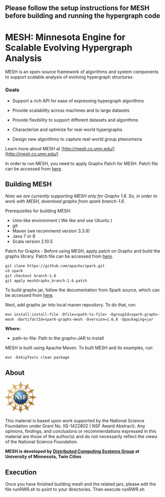 ## Please follow the setup instructions for MESH before building and running the hypergraph code

# MESH: Minnesota Engine for Scalable Evolving Hypergraph Analysis

MESH is an open-source framework of algorithms and system components to support scalable analysis of evolving hypergraph structures. 


### Goals

* Support a rich API for ease of expressing hypergraph algorithms

* Provide scalability across machines and to large datasets

* Provide flexibility to support different datasets and algorithms

* Characterize and optimize for real-world hypergraphs

* Design new algorithms to capture real-world group phenomena


Learn more about MESH at [http://mesh.cs.umn.edu/](http://mesh.cs.umn.edu/)

In order to run MESH, you need to apply Graphx Patch for MESH. Patch file can be accessed from [here](Graphx-Patch/meshGraphx_branch-1.6).

## Building MESH
*Note we are currently supporting MESH only for Graphx 1.6. So, in order to work with MESH, download graphx from spark branch-1.6.*

Prerequisites for building MESH:

* Unix-like environment ( We like and use Ubuntu )
* git
* Maven (we recommend version 3.3.9)
* Java 7 or 8
* Scala version 2.10.5


Patch for Graphx - Before using MESH, apply patch on Graphx and build the graphx library. Patch file can be accessed from [here](Graphx-Patch/meshGraphx_branch-1.6.patch).

```
git clone https://github.com/apache/spark.git
cd spark
git checkout branch-1.6
git apply meshGraphx_branch-1.6.patch
```
To build graphx jar, follow the documentation from Spark source, which can be accessed from [here](http://spark.apache.org/docs/1.6.0/building-spark.html). 

Next, add graphx jar into local maven repository. To do that, run:
```
mvn install:install-file -Dfile=<path-to-file> -DgroupId=spark-graphx-mesh -DartifactId=spark-graphx-mesh -Dversion=1.6.0 -Dpackaging=jar
```
**Where:**

* path-to-file: Path to the graphx-JAR to install

MESH is built using Apache Maven. To built MESH and its examples, run:
```
mvn -DskipTests clean package
```
## About
![](img/nsf_100x100.png) 

This material is based upon work supported by the National Science Foundation under Grant No. IIS-1422802 ( NSF Award Abstract). Any opinions, findings, and conclusions or recommendations expressed in this material are those of the author(s) and do not necessarily reflect the views of the National Science Foundation. 

**MESH is developed by [Distributed Computing Systems Group](http://dcsg.cs.umn.edu/) at University of Minnesota, Twin Cities**



## Execution
Once you have finished building mesh and the related jars, please edit the file runRWR.sh to point to your directories. Then execute runRWR.sh
